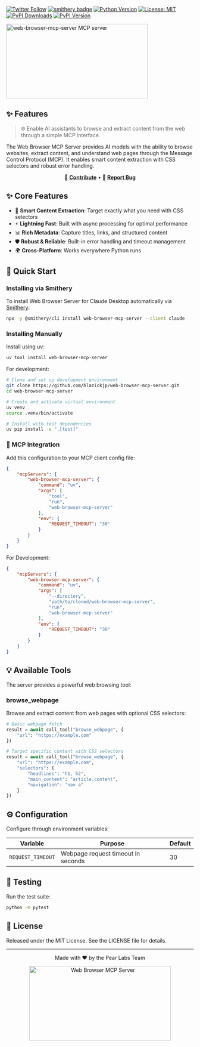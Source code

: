 [![Twitter Follow](https://img.shields.io/twitter/follow/JoeBlazick?style=social)](https://twitter.com/JoeBlazick)
[![smithery badge](https://smithery.ai/badge/web-browser-mcp-server)](https://smithery.ai/server/web-browser-mcp-server)
[![Python Version](https://img.shields.io/badge/python-3.11+-blue.svg)](https://www.python.org/downloads/)
[![License: MIT](https://img.shields.io/badge/License-MIT-yellow.svg)](https://opensource.org/licenses/MIT)
[![PyPI Downloads](https://img.shields.io/pypi/dm/web-browser-mcp-server.svg)](https://pypi.org/project/web-browser-mcp-server/)
[![PyPI Version](https://img.shields.io/pypi/v/web-browser-mcp-server.svg)](https://pypi.org/project/web-browser-mcp-server/)

<a href="https://glama.ai/mcp/servers/3hphahzvql"><img width="380" height="200" src="https://glama.ai/mcp/servers/3hphahzvql/badge" alt="web-browser-mcp-server MCP server" /></a>

## ✨ Features

> 🌐 Enable AI assistants to browse and extract content from the web through a simple MCP interface.

The Web Browser MCP Server provides AI models with the ability to browse websites, extract content, and understand web pages through the Message Control Protocol (MCP). It enables smart content extraction with CSS selectors and robust error handling.

<div align="center">
  
🤝 **[Contribute](https://github.com/blazickjp/web-browser-mcp-server/blob/main/CONTRIBUTING.md)** • 
📝 **[Report Bug](https://github.com/blazickjp/web-browser-mcp-server/issues)**

</div>

## ✨ Core Features

- 🎯 **Smart Content Extraction**: Target exactly what you need with CSS selectors
- ⚡ **Lightning Fast**: Built with async processing for optimal performance
- 📊 **Rich Metadata**: Capture titles, links, and structured content
- 🛡️ **Robust & Reliable**: Built-in error handling and timeout management
- 🌍 **Cross-Platform**: Works everywhere Python runs

## 🚀 Quick Start

### Installing via Smithery

To install Web Browser Server for Claude Desktop automatically via [Smithery](https://smithery.ai/server/web-browser-mcp-server):

```bash
npx -y @smithery/cli install web-browser-mcp-server --client claude
```

### Installing Manually
Install using uv:

```bash
uv tool install web-browser-mcp-server
```

For development:

```bash
# Clone and set up development environment
git clone https://github.com/blazickjp/web-browser-mcp-server.git
cd web-browser-mcp-server

# Create and activate virtual environment
uv venv
source .venv/bin/activate

# Install with test dependencies
uv pip install -e ".[test]"
```

### 🔌 MCP Integration

Add this configuration to your MCP client config file:

```json
{
    "mcpServers": {
        "web-browser-mcp-server": {
            "command": "uv",
            "args": [
                "tool",
                "run",
                "web-browser-mcp-server"
            ],
            "env": {
                "REQUEST_TIMEOUT": "30"
            }
        }
    }
}
```

For Development:

```json
{
    "mcpServers": {
        "web-browser-mcp-server": {
            "command": "uv",
            "args": [
                "--directory",
                "path/to/cloned/web-browser-mcp-server",
                "run",
                "web-browser-mcp-server"
            ],
            "env": {
                "REQUEST_TIMEOUT": "30"
            }
        }
    }
}
```

## 💡 Available Tools

The server provides a powerful web browsing tool:

### browse_webpage
Browse and extract content from web pages with optional CSS selectors:

```python
# Basic webpage fetch
result = await call_tool("browse_webpage", {
    "url": "https://example.com"
})

# Target specific content with CSS selectors
result = await call_tool("browse_webpage", {
    "url": "https://example.com",
    "selectors": {
        "headlines": "h1, h2",
        "main_content": "article.content",
        "navigation": "nav a"
    }
})
```

## ⚙️ Configuration

Configure through environment variables:

| Variable | Purpose | Default |
|----------|---------|---------|
| `REQUEST_TIMEOUT` | Webpage request timeout in seconds | 30 |

## 🧪 Testing

Run the test suite:

```bash
python -m pytest
```

## 📄 License

Released under the MIT License. See the LICENSE file for details.

---

<div align="center">

Made with ❤️ by the Pear Labs Team

<a href="https://glama.ai/mcp/servers/04dtxi5i5n"><img width="380" height="200" src="https://glama.ai/mcp/servers/04dtxi5i5n/badge" alt="Web Browser MCP Server" /></a>
</div>